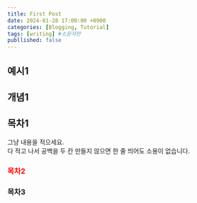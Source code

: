 ```yaml
---
title: First Post
date: 2024-01-28 17:00:00 +0900
categories: [Blogging, Tutorial]
tags: [writing] #소문자만
publlished: false
---
```


## 예시1

## 개념1

## 목차1

그냥 내용을 적으세요.  
다 적고 나서 공백을 두 칸 만들지 않으면
한 줄 띄어도 소용이 없습니다.

### <span style="color: red">목차2</span>

### 목차3
